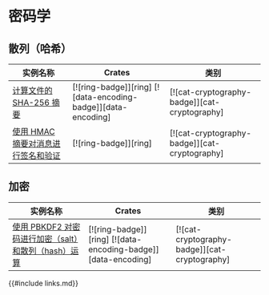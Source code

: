 # 密码学

<!--
> [cryptography.md](https://github.com/rust-lang-nursery/rust-cookbook/blob/master/src/cryptography.md)
> <br />
> commit 97dabe59ae705bf6a2aaebbcd1d189ec2a83f98b - 2018.07.11
-->

## 散列（哈希）

| 实例名称 | Crates | 类别 |
|--------|--------|------------|
| [计算文件的 SHA-256 摘要][ex-sha-digest] | [![ring-badge]][ring] [![data-encoding-badge]][data-encoding] | [![cat-cryptography-badge]][cat-cryptography] |
| [使用 HMAC 摘要对消息进行签名和验证][ex-hmac] | [![ring-badge]][ring] | [![cat-cryptography-badge]][cat-cryptography] |

## 加密

| 实例名称 | Crates | 类别 |
|--------|--------|------------|
| [使用 PBKDF2 对密码进行加密（salt）和散列（hash）运算][ex-pbkdf2] | [![ring-badge]][ring] [![data-encoding-badge]][data-encoding] | [![cat-cryptography-badge]][cat-cryptography] |

[ex-sha-digest]: cryptography/hashing.md#计算文件的-sha-256-摘要
[ex-hmac]: cryptography/hashing.md#使用-hmac-摘要对消息进行签名和验证

[ex-pbkdf2]: cryptography/encryption.md#使用-pbkdf2-对密码进行加密salt和散列hash运算

{{#include links.md}}
